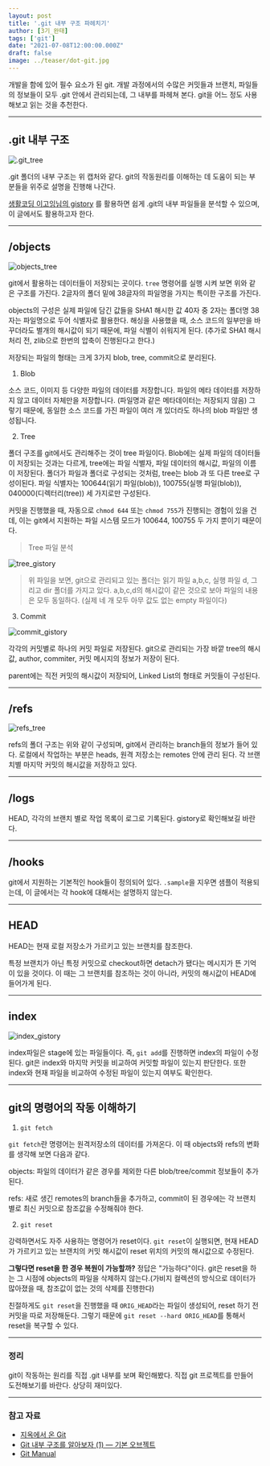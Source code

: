 ```yaml
---
layout: post  
title: '.git 내부 구조 파헤치기'
author: [3기_완태]
tags: ['git']
date: "2021-07-08T12:00:00.000Z"
draft: false
image: ../teaser/dot-git.jpg
---
```


개발을 함에 있어 필수 요소가 된 git. 개발 과정에서의 수많은 커밋들과 브랜치, 파일들의 정보들이 모두 .git 안에서 관리되는데, 그 내부를 파헤쳐 본다. git을 어느 정도 사용해보고 읽는 것을 추천한다.

<!-- end -->

---

## .git 내부 구조
![.git_tree](../images/2021-07-08-dot-git-1.png)

.git 폴더의 내부 구조는 위 캡처와 같다. git의 작동원리를 이해하는 데 도움이 되는 부분들을 위주로 설명을 진행해 나간다. 

[생활코딩 이고잉님의 gistory](https://github.com/egoing/gistory) 를 활용하면 쉽게 .git의 내부 파일들을 분석할 수 있으며, 이 글에서도 활용하고자 한다.

---

## /objects

![objects_tree](../images/2021-07-08-dot-git-2.png)

git에서 활용하는 데이터들이 저장되는 곳이다. `tree` 명령어를 실행 시켜 보면 위와 같은 구조를 가진다. 2글자의 폴더 밑에 38글자의 파일명을 가지는 특이한 구조를 가진다.

objects의 구성은 실제 파일에 담긴 값들을 SHA1 해시한 값 40자 중 2자는 폴더명 38자는 파일명으로 두어 식별자로 활용한다. 해싱을 사용했을 때, 소스 코드의 일부만을 바꾸더라도 별개의 해시값이 되기 때문에, 파일 식별이 쉬워지게 된다. (추가로 SHA1 해시 처리 전, zlib으로 한번의 압축이 진행된다고 한다.)

저장되는 파일의 형태는 크게 3가지 blob, tree, commit으로 분리된다.

1. Blob
   
소스 코드, 이미지 등 다양한 파일의 데이터를 저장합니다. 파일의 메타 데이터를 저장하지 않고 데이터 자체만을 저장합니다. (파일명과 같은 메타데이터는 저장되지 않음) 그렇기 때문에, 동일한 소스 코드를 가진 파일이 여러 개 있더라도 하나의 blob 파일만 생성됩니다.

2. Tree 

 폴더 구조를 git에서도 관리해주는 것이 tree 파일이다. Blob에는 실제 파일의 데이터들이 저장되는 것과는 다르게, tree에는 파일 식별자, 파일 데이터의 해시값, 파일의 이름이 저장된다. 폴더가 파일과 폴더로 구성되는 것처럼, tree는 blob 과 또 다른 tree로 구성이된다.
 파일 식별자는 100644(읽기 파일(blob)), 100755(실행 파일(blob)), 040000(디렉터리(tree)) 세 가지로만 구성된다.
 
 커밋을 진행했을 때, 자동으로 `chmod 644` 또는 `chmod 755`가 진행되는 경험이 있을 건데, 이는 git에서 지원하는 파일 시스템 모드가 100644, 100755 두 가지 뿐이기 때문이다.


>  Tree 파일 분석
> 
![tree_gistory](../images/2021-07-08-dot-git-3.png) <br>
> 위 파일을 보면, git으로 관리되고 있는 폴더는 읽기 파일 a,b,c, 실행 파일 d, 그리고 dir 폴더를 가지고 있다. a,b,c,d의 해시값이 같은 것으로 보아 파일의 내용은 모두 동일하다. (실제 네 개 모두 아무 값도 없는 empty 파일이다)


3. Commit

![commit_gistory](../images/2021-07-08-dot-git-4.png)

 각각의 커밋별로 하나의 커밋 파일로 저장된다. git으로 관리되는 가장 바깥 tree의 해시값, author, commiter, 커밋 메시지의 정보가 저장이 된다.

 parent에는 직전 커밋의 해시값이 저장되어, Linked List의 형태로 커밋들이 구성된다.

---

## /refs
![refs_tree](../images/2021-07-08-dot-git-5.png)

refs의 폴더 구조는 위와 같이 구성되며, git에서 관리하는 branch들의 정보가 들어 있다. 로컬에서 작업하는 부분은 heads, 원격 저장소는 remotes 안에 관리 된다. 각 브랜치별 마지막 커밋의 해시값을 저장하고 있다.

---

## /logs

HEAD, 각각의 브랜치 별로 작업 목록이 로그로 기록된다. gistory로 확인해보길 바란다.

---

## /hooks

git에서 지원하는 기본적인 hook들이 정의되어 있다. `.sample`을 지우면 샘플이 적용되는데, 이 글에서는 각 hook에 대해서는 설명하지 않는다.

---

## HEAD

HEAD는 현재 로컬 저장소가 가르키고 있는 브랜치를 참조한다.

특정 브랜치가 아닌 특정 커밋으로 checkout하면 detach가 됐다는 메시지가 뜬 기억이 있을 것이다. 이 때는 그 브랜치를 참조하는 것이 아니라, 커밋의 해시값이 HEAD에 들어가게 된다.

---

## index

![index_gistory](../images/2021-07-08-dot-git-6.png)

index파일은 stage에 있는 파일들이다. 즉, `git add`를 진행하면 index의 파일이 수정된다. git은 index와 마지막 커밋을 비교하여 커밋할 파일이 있는지 판단한다. 또한 index와 현재 파일을 비교하여 수정된 파일이 있는지 여부도 확인한다.

---

## git의 명령어의 작동 이해하기

1. `git fetch`

`git fetch`란 명령어는 원격저장소의 데이터를 가져온다. 이 때 objects와 refs의 변화를 생각해 보면 다음과 같다.

objects: 파일의 데이터가 같은 경우를 제외한 다른 blob/tree/commit 정보들이 추가된다.

refs: 새로 생긴 remotes의 branch들을 추가하고, commit이 된 경우에는 각 브랜치 별로 최신 커밋으로 참조값을 수정해줘야 한다.

2. `git reset`

강력하면서도 자주 사용하는 명령어가 reset이다. `git reset`이 실행되면, 현재 HEAD가 가르키고 있는 브랜치의 커밋 해시값이 reset 위치의 커밋의 해시값으로 수정된다.

**그렇다면 reset을 한 경우 복원이 가능할까?** 정답은 "가능하다"이다. git은 reset을 하는 그 시점에 objects의 파일을 삭제하지 않는다.(가비지 컬렉션의 방식으로 데이터가 많아졌을 때, 참조값이 없는 것의 삭제를 진행한다)

친절하게도 `git reset`을 진행했을 때 `ORIG_HEAD`라는 파일이 생성되어, reset 하기 전 커밋을 따로 저장해둔다. 그렇기 때문에 `git reset --hard ORIG_HEAD`를 통해서 reset을 복구할 수 있다.

---

### 정리
git이 작동하는 원리를 직접 .git 내부를 보며 확인해봤다. 직접 git 프로젝트를 만들어 도전해보기를 바란다. 상당히 재미있다.

---

### 참고 자료
-   [지옥에서 온 Git](https://opentutorials.org/module/2676)
-   [Git 내부 구조를 알아보자 (1) — 기본 오브젝트](https://medium.com/happyprogrammer-in-jeju/git-%EB%82%B4%EB%B6%80-%EA%B5%AC%EC%A1%B0%EB%A5%BC-%EC%95%8C%EC%95%84%EB%B3%B4%EC%9E%90-1-%EA%B8%B0%EB%B3%B8-%EC%98%A4%EB%B8%8C%EC%A0%9D%ED%8A%B8-81b34f85fe53)
-   [Git Manual](https://git.kernel.org/pub/scm/git/git.git/tree/README?id=e83c5163316f89bfbde7d9ab23ca2e25604af290)
